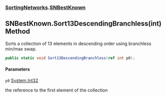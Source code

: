 ### [SortingNetworks](SortingNetworks.md 'SortingNetworks').[SNBestKnown](SortingNetworks.SNBestKnown.md 'SortingNetworks.SNBestKnown')

## SNBestKnown.Sort13DescendingBranchless(int) Method

Sorts a collection of 13 elements in descending order using branchless min/max swap.

```csharp
public static void Sort13DescendingBranchless(ref int p0);
```
#### Parameters

<a name='SortingNetworks.SNBestKnown.Sort13DescendingBranchless(int).p0'></a>

`p0` [System.Int32](https://docs.microsoft.com/en-us/dotnet/api/System.Int32 'System.Int32')

the reference to the first element of the collection